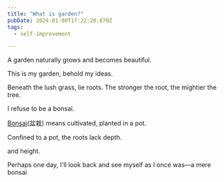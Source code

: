 ```yaml
---
title: "What is garden?"
pubDate: 2024-01-08T17:22:20.870Z
tags:
  - self-improvement

---
```


A garden naturally grows and becomes beautiful.

This is my garden, behold my ideas.

Beneath the lush grass, lie roots. The stronger the root, the mightier the tree.

I refuse to be a bonsai.

[Bonsai](https://pt.wikipedia.org/wiki/Bonsai)(盆栽) means cultivated, planted in a pot.

Confined to a pot, the roots lack depth.

and height.

Perhaps one day, I'll look back and see myself as I once was—a mere bonsai